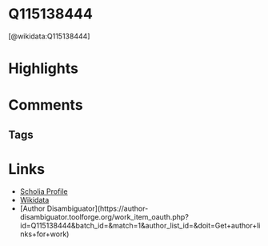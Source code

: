 
Q115138444
==========
  
  [@wikidata:Q115138444]  
  

# Highlights

# Comments

## Tags

# Links
  
 * [Scholia Profile](https://scholia.toolforge.org/work/Q115138444)  
 * [Wikidata](https://www.wikidata.org/wiki/Q115138444)  
 * [Author Disambiguator](https://author-
disambiguator.toolforge.org/work_item_oauth.php?id=Q115138444&batch_id=&match=1&author_list_id=&doit=Get+author+links+for+work)  
